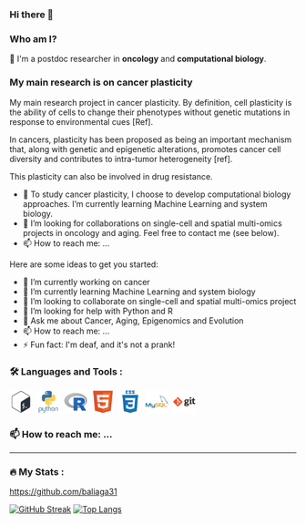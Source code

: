 ### Hi there 👋

### Who am I? 

🔭 I'm a postdoc researcher in **oncology** and **computational biology**.

### My main research is on cancer plasticity

My main research project in cancer plasticity. By definition, cell plasticity is the ability of cells to change their phenotypes without genetic mutations in response to environmental cues [Ref]. 

In cancers, plasticity has been proposed as being an important mechanism that, along with genetic and epigenetic alterations, promotes cancer cell diversity and contributes to intra-tumor heterogeneity [ref]. 

This plasticity can also be involved in drug resistance.

- 🌱 To study cancer plasticity, I choose to develop computational biology approaches. I’m currently learning Machine Learning and system biology.
- 👯 I’m looking for collaborations on single-cell and spatial multi-omics projects in oncology and aging. Feel free to contact me (see below).
- 📫 How to reach me: ...

Here are some ideas to get you started:

- 🔭 I’m currently working on cancer
- 🌱 I’m currently learning Machine Learning and system biology
- 👯 I’m looking to collaborate on single-cell and spatial multi-omics project
- 🤔 I’m looking for help with Python and R
- 💬 Ask me about Cancer, Aging, Epigenomics and Evolution
- 📫 How to reach me: ...
- ⚡ Fun fact: I'm deaf, and it's not a prank!

### :hammer_and_wrench: Languages and Tools :

<div>
  <img src="https://github.com/devicons/devicon/blob/master/icons/bash/bash-plain.svg" title="Bash" alt="Bash" width="40" height="40"/>&nbsp;
  <img src="https://github.com/devicons/devicon/blob/master/icons/python/python-original-wordmark.svg" title="Python" alt="Python" width="40" height="40"/>&nbsp;
  <img src="https://github.com/devicons/devicon/blob/master/icons/r/r-original.svg" title="R" alt="R" width="40" height="40"/>&nbsp;
  <img src="https://github.com/devicons/devicon/blob/master/icons/html5/html5-original.svg" title="HTML5" alt="HTML" width="40" height="40"/>&nbsp;
  <img src="https://github.com/devicons/devicon/blob/master/icons/css3/css3-plain-wordmark.svg"  title="CSS3" alt="CSS" width="40" height="40"/>&nbsp;
  <img src="https://github.com/devicons/devicon/blob/master/icons/mysql/mysql-original-wordmark.svg" title="MySQL"  alt="MySQL" width="40" height="40"/>&nbsp;
  <img src="https://github.com/devicons/devicon/blob/master/icons/git/git-original-wordmark.svg" title="Git" **alt="Git" width="40" height="40"/>
</div>

### 📫 How to reach me: ...

---

### :fire: My Stats :

https://github.com/baliaga31

[![GitHub Streak](http://github-readme-streak-stats.herokuapp.com?user=baliaga31&theme=dark&background=000000)](https://git.io/streak-stats)
[![Top Langs](https://github-readme-stats.vercel.app/api/top-langs/?username=https://github.com/baliaga31&layout=compact&theme=vision-friendly-dark)](https://github.com/anuraghazra/github-readme-stats)
